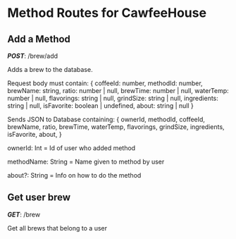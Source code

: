 # Method Routes for CawfeeHouse

## Add a Method

**_POST_**: /brew/add

Adds a brew to the database.

Request body must contain:
{
coffeeId: number,
methodId: number,
brewName: string,
ratio: number | null,
brewTime: number | null,
waterTemp: number | null,
flavorings: string | null,
grindSize: string | null,
ingredients: string | null,
isFavorite: boolean | undefined,
about: string | null
}

Sends JSON to Database containing:
{
ownerId,
methodId,
coffeeId,
brewName,
ratio,
brewTime,
waterTemp,
flavorings,
grindSize,
ingredients,
isFavorite,
about,
}

ownerId: Int = Id of user who added method

methodName: String = Name given to method by user

about?: String = Info on how to do the method

## Get user brew

**_GET_**: /brew

Get all brews that belong to a user
